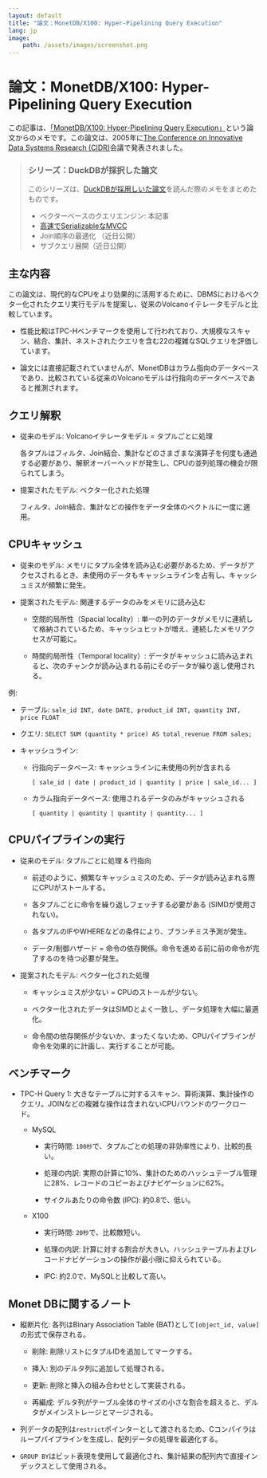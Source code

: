 ```yaml
---
layout: default
title: "論文：MonetDB/X100: Hyper-Pipelining Query Execution"
lang: jp
image:
    path: /assets/images/screenshot.png
---
```


# 論文：MonetDB/X100: Hyper-Pipelining Query Execution

この記事は、[「MonetDB/X100: Hyper-Pipelining Query Execution」](http://cidrdb.org/cidr2005/papers/P19.pdf)という論文からのメモです。この論文は、2005年に[The Conference on Innovative Data Systems Research (CIDR)](https://www.cidrdb.org/)会議で発表されました。

> ### シリーズ：DuckDBが採択した論文
>
> このシリーズは、[DuckDBが採用しいた論文](https://duckdb.org/why_duckdb.html#standing-on-the-shoulders-of-giants)を読んだ際のメモをまとめたものです。
>
> - ベクターベースのクエリエンジン: 本記事
> - [高速でSerializableなMVCC](/2024/08/20/paper-fast-serializable-mvcc.html)
> - Join順序の最適化 （近日公開）
> - サブクエリ展開（近日公開）

## 主な内容

この論文は、現代的なCPUをより効果的に活用するために、DBMSにおけるベクター化されたクエリ実行モデルを提案し、従来のVolcanoイテレータモデルと比較しています。

* 性能比較はTPC-Hベンチマークを使用して行われており、大規模なスキャン、結合、集計、ネストされたクエリを含む22の複雑なSQLクエリを評価しています。

* 論文には直接記載されていませんが、MonetDBはカラム指向のデータベースであり、比較されている従来のVolcanoモデルは行指向のデータベースであると推測されます。

## クエリ解釈

* 従来のモデル: Volcanoイテレータモデル = タプルごとに処理

    各タプルはフィルタ、Join結合、集計などのさまざまな演算子を何度も通過する必要があり、解釈オーバーヘッドが発生し、CPUの並列処理の機会が限られてしまう。

* 提案されたモデル: ベクター化された処理

    フィルタ、Join結合、集計などの操作をデータ全体のベクトルに一度に適用。

## CPUキャッシュ

* 従来のモデル: メモリにタプル全体を読み込む必要があるため、データがアクセスされるとき、未使用のデータもキャッシュラインを占有し、キャッシュミスが頻繁に発生。

* 提案されたモデル: 関連するデータのみをメモリに読み込む

    * 空間的局所性（Spacial locality）: 単一の列のデータがメモリに連続して格納されているため、キャッシュヒットが増え、連続したメモリアクセスが可能に。

    * 時間的局所性（Temporal locality）: データがキャッシュに読み込まれると、次のチャンクが読み込まれる前にそのデータが繰り返し使用される。

例:

* テーブル: `sale_id INT, date DATE, product_id INT, quantity INT, price FLOAT`

* クエリ: `SELECT SUM (quantity * price) AS total_revenue FROM sales;`

* キャッシュライン:

    * 行指向データベース: キャッシュラインに未使用の列が含まれる

        `[ sale_id | date | product_id | quantity | price | sale_id... ]`

    * カラム指向データベース: 使用されるデータのみがキャッシュされる

        `[ quantity | quantity | quantity | quantity... ]`

## CPUパイプラインの実行

* 従来のモデル: タプルごとに処理 & 行指向

    * 前述のように、頻繁なキャッシュミスのため、データが読み込まれる際にCPUがストールする。

    * 各タプルごとに命令を繰り返しフェッチする必要がある (SIMDが使用されない)。

    * 各タプルのIFやWHEREなどの条件により、ブランチミス予測が発生。

    * データ/制御ハザード = 命令の依存関係。命令を進める前に前の命令が完了するのを待つ必要が発生。

* 提案されたモデル: ベクター化された処理

    * キャッシュミスが少ない = CPUのストールが少ない。

    * ベクター化されたデータはSIMDとよく一致し、データ処理を大幅に最適化。

    * 命令間の依存関係が少ないか、まったくないため、CPUパイプラインが命令を効果的に計画し、実行することが可能。

## ベンチマーク

* TPC-H Query 1: 大きなテーブルに対するスキャン、算術演算、集計操作のクエリ。JOINなどの複雑な操作は含まれないCPUバウンドのワークロード。

    * MySQL

        * 実行時間: `100秒`で、タプルごとの処理の非効率性により、比較的長い。

        * 処理の内訳: 実際の計算に10%、集計のためのハッシュテーブル管理に28%、レコードのコピーおよびナビゲーションに62%。

        * サイクルあたりの命令数 (IPC): 約0.8で、低い。

    * X100

        * 実行時間: `20秒`で、比較敵短い。

        * 処理の内訳: 計算に対する割合が大きい。ハッシュテーブルおよびレコードナビゲーションの操作が最小限に抑えられている。

        * IPC: 約2.0で、MySQLと比較して高い。

## Monet DBに関するノート

* 縦断片化: 各列はBinary Association Table (BAT)として`[object_id, value]`の形式で保存される。

    * 削除: 削除リストにタプルIDを追加してマークする。

    * 挿入: 別のデルタ列に追加して処理される。

    * 更新: 削除と挿入の組み合わせとして実装される。

    * 再編成: デルタ列がテーブル全体のサイズの小さな割合を超えると、デルタがメインストレージとマージされる。

* 列データの配列は`restrict`ポインターとして渡されるため、Cコンパイラはループパイプラインを生成し、配列データの処理を最適化する。

* `GROUP BY`はビット表現を使用して最適化され、集計結果の配列内で直接インデックスとして使用される。